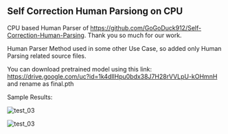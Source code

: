 ## Self Correction Human Parsiong on CPU

CPU based Human Parser of https://github.com/GoGoDuck912/Self-Correction-Human-Parsing. Thank you so much for our work.

Human Parser Method used in some other Use Case, so added only Human Parsing related source files.

You can download pretrained model using this link: https://drive.google.com/uc?id=1k4dllHpu0bdx38J7H28rVVLpU-kOHmnH 
and rename as final.pth

Sample Results:

![test_03](https://user-images.githubusercontent.com/46157647/202906428-30c51576-8982-4a3f-b5cf-ed6567493bae.jpg)
 
![test_03](https://user-images.githubusercontent.com/46157647/202906470-4171cf00-7870-48d1-8318-680a0cb30fac.png)
